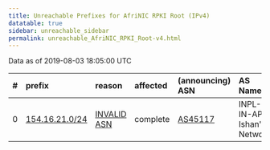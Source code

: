 ```yaml
---
title: Unreachable Prefixes for AfriNIC RPKI Root (IPv4)
datatable: true
sidebar: unreachable_sidebar
permalink: unreachable_AfriNIC_RPKI_Root-v4.html
---
```


Data as of 2019-08-03 18:05:00 UTC


<div class="datatable-begin"></div>

|   # | prefix                                                 | reason                                                                                                | affected   | (announcing) ASN                       | AS Name                    |   unreachable /24s |
|----:|:-------------------------------------------------------|:------------------------------------------------------------------------------------------------------|:-----------|:---------------------------------------|:---------------------------|-------------------:|
|   0 | [154.16.21.0/24](https://stat.ripe.net/154.16.21.0/24) | [INVALID ASN](https://rpki-validator.ripe.net/announcement-preview?asn=AS45117&prefix=154.16.21.0/24) | complete   | [AS45117](unreachable_AS45117-v4.html) | INPL-IN-AP Ishan's Network |                  1 |

<div class="datatable-end"></div>